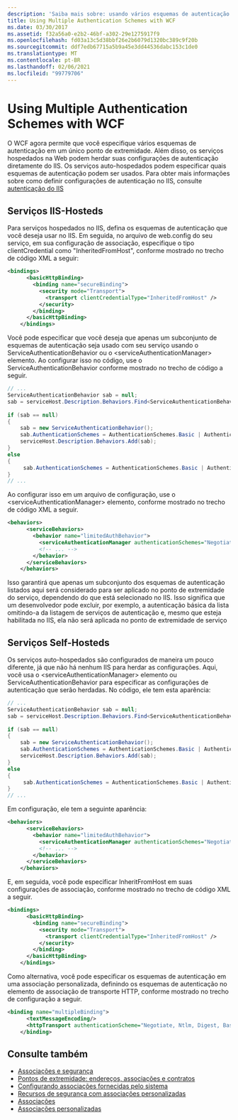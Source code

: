 ```yaml
---
description: 'Saiba mais sobre: usando vários esquemas de autenticação com o WCF'
title: Using Multiple Authentication Schemes with WCF
ms.date: 03/30/2017
ms.assetid: f32a56a0-e2b2-46bf-a302-29e1275917f9
ms.openlocfilehash: fd03a13c5d38bbf26e2b6079d1320bc389c9f20b
ms.sourcegitcommit: ddf7edb67715a5b9a45e3dd44536dabc153c1de0
ms.translationtype: MT
ms.contentlocale: pt-BR
ms.lasthandoff: 02/06/2021
ms.locfileid: "99779706"
---
```

# <a name="using-multiple-authentication-schemes-with-wcf"></a>Using Multiple Authentication Schemes with WCF

O WCF agora permite que você especifique vários esquemas de autenticação em um único ponto de extremidade. Além disso, os serviços hospedados na Web podem herdar suas configurações de autenticação diretamente do IIS. Os serviços auto-hospedados podem especificar quais esquemas de autenticação podem ser usados. Para obter mais informações sobre como definir configurações de autenticação no IIS, consulte [autenticação do IIS](https://go.microsoft.com/fwlink/?LinkId=232458)  
  
## <a name="iis-hosted-services"></a>Serviços IIS-Hosteds  

 Para serviços hospedados no IIS, defina os esquemas de autenticação que você deseja usar no IIS. Em seguida, no arquivo de web.config do seu serviço, em sua configuração de associação, especifique o tipo clientCredential como "InheritedFromHost", conforme mostrado no trecho de código XML a seguir:  
  
```xml  
<bindings>  
      <basicHttpBinding>  
        <binding name="secureBinding">  
          <security mode="Transport">  
            <transport clientCredentialType="InheritedFromHost" />  
          </security>  
        </binding>  
      </basicHttpBinding>  
    </bindings>  
```  
  
 Você pode especificar que você deseja que apenas um subconjunto de esquemas de autenticação seja usado com seu serviço usando o ServiceAuthenticationBehavior ou o \<serviceAuthenticationManager> elemento. Ao configurar isso no código, use o ServiceAuthenticationBehavior conforme mostrado no trecho de código a seguir.  
  
```csharp  
// ...  
ServiceAuthenticationBehavior sab = null;  
sab = serviceHost.Description.Behaviors.Find<ServiceAuthenticationBehavior>();  
  
if (sab == null)  
{  
    sab = new ServiceAuthenticationBehavior();  
    sab.AuthenticationSchemes = AuthenticationSchemes.Basic | AuthenticationSchemes.Negotiate | AuthenticationSchemes.Digest;  
    serviceHost.Description.Behaviors.Add(sab);  
}  
else  
{  
     sab.AuthenticationSchemes = AuthenticationSchemes.Basic | AuthenticationSchemes.Negotiate | AuthenticationSchemes.Digest;  
}  
// ...  
```  
  
 Ao configurar isso em um arquivo de configuração, use o \<serviceAuthenticationManager> elemento, conforme mostrado no trecho de código XML a seguir.  
  
```xml  
<behaviors>  
      <serviceBehaviors>  
        <behavior name="limitedAuthBehavior">  
          <serviceAuthenticationManager authenticationSchemes="Negotiate, Digest, Basic"/>  
          <!-- ... -->  
        </behavior>  
      </serviceBehaviors>  
    </behaviors>  
```  
  
 Isso garantirá que apenas um subconjunto dos esquemas de autenticação listados aqui será considerado para ser aplicado no ponto de extremidade do serviço, dependendo do que está selecionado no IIS. Isso significa que um desenvolvedor pode excluir, por exemplo, a autenticação básica da lista omitindo-a da listagem de serviços de autenticação e, mesmo que esteja habilitada no IIS, ela não será aplicada no ponto de extremidade de serviço  
  
## <a name="self-hosted-services"></a>Serviços Self-Hosteds  

 Os serviços auto-hospedados são configurados de maneira um pouco diferente, já que não há nenhum IIS para herdar as configurações. Aqui, você usa o \<serviceAuthenticationManager> elemento ou ServiceAuthenticationBehavior para especificar as configurações de autenticação que serão herdadas. No código, ele tem esta aparência:  
  
```csharp  
// ...  
ServiceAuthenticationBehavior sab = null;  
sab = serviceHost.Description.Behaviors.Find<ServiceAuthenticationBehavior>();  
  
if (sab == null)  
{  
    sab = new ServiceAuthenticationBehavior();  
    sab.AuthenticationSchemes = AuthenticationSchemes.Basic | AuthenticationSchemes.Negotiate | AuthenticationSchemes.Digest;  
    serviceHost.Description.Behaviors.Add(sab);  
}  
else  
{  
     sab.AuthenticationSchemes = AuthenticationSchemes.Basic | AuthenticationSchemes.Negotiate | AuthenticationSchemes.Digest;  
}  
// ...  
```  
  
 Em configuração, ele tem a seguinte aparência:  
  
```xml  
<behaviors>  
      <serviceBehaviors>  
        <behavior name="limitedAuthBehavior">  
          <serviceAuthenticationManager authenticationSchemes="Negotiate, Digest, Basic"/>  
          <!-- ... -->  
        </behavior>  
      </serviceBehaviors>  
    </behaviors>  
```  
  
 E, em seguida, você pode especificar InheritFromHost em suas configurações de associação, conforme mostrado no trecho de código XML a seguir.  
  
```xml  
<bindings>  
      <basicHttpBinding>  
        <binding name="secureBinding">  
          <security mode="Transport">  
            <transport clientCredentialType="InheritedFromHost" />  
          </security>  
        </binding>  
      </basicHttpBinding>  
    </bindings>  
```  
  
 Como alternativa, você pode especificar os esquemas de autenticação em uma associação personalizada, definindo os esquemas de autenticação no elemento de associação de transporte HTTP, conforme mostrado no trecho de configuração a seguir.  
  
```xml  
<binding name="multipleBinding">  
      <textMessageEncoding/>  
      <httpTransport authenticationScheme="Negotiate, Ntlm, Digest, Basic" />  
    </binding>  
```  
  
## <a name="see-also"></a>Consulte também

- [Associações e segurança](bindings-and-security.md)
- [Pontos de extremidade: endereços, associações e contratos](endpoints-addresses-bindings-and-contracts.md)
- [Configurando associações fornecidas pelo sistema](configuring-system-provided-bindings.md)
- [Recursos de segurança com associações personalizadas](security-capabilities-with-custom-bindings.md)
- [Associações](bindings.md)
- [Associações personalizadas](../extending/custom-bindings.md)
